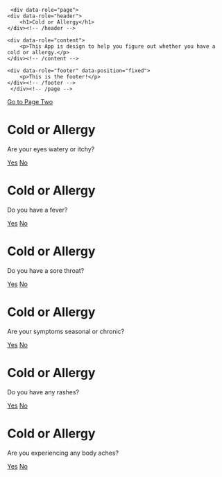    <head> 
      <title>Cold or Allergy</title>  
      <meta name="viewport" content="width=device-width, initial-scale=1">
      <meta name="apple-mobile-web-app-capable" content="yes">
      <link rel="stylesheet" href="http://code.jquery.com/mobile/1.4.5/jquery.mobile-1.4.5.min.css" />
      <script src="http://code.jquery.com/jquery-1.11.1.min.js"></script>
      <script src="http://code.jquery.com/mobile/1.4.5/jquery.mobile-1.4.5.min.js"></script>
   </head> 
   
   <body> 

     <div data-role="page">
	<div data-role="header">
		<h1>Cold or Allergy</h1>
	</div><!-- /header -->
<!-- Changed header from "Hello World" to "Cold or Allergy" -->
	<div data-role="content">	
		<p>This App is design to help you figure out whether you have a cold or allergy.</p>		
	</div><!-- /content -->
<!--Changed content to "This App is design to help you figure out whether you have a cold or allergy"-->
	<div data-role="footer" data-position="fixed">
		<p>This is the footer!</p>
	</div><!-- /footer -->
     </div><!-- /page -->
<!--Kept "This is footer"-->	   
   </body>
</html>
<!--Added button "Go to Page Two"-->
<a	href="#pagetwo"	data-role="button">Go	to	Page	Two</a>

<!--Created mobile page three-->
<div data-role="page"id="pagetwo">
<!--Added header to Page Two-->
	<div data-role="header">
		<h1>Cold or Allergy</h1>
	</div><!-- /header -->
<!--Added content-->
<div	data-role="content">
<!--Added content "Are your eyes watery or itchy?" to Page Two-->
<p>Are	your	eyes	watery	or	itchy?</p>
<!--Added"button" Yes-->
<!--Added "button" No-->
<!--Set "button" Yes and "button" No to page three-->
<a	href="#pagethree"	data-role="button">Yes</a>
<a	href="#pagethree"	data-role="button">No</a>
</div><!-- /content	-->

<!--Created mobile page three-->
<div data-role="page"id="pagethree">
<!--Added header to Page Three-->
	<div data-role="header">
		<h1>Cold or Allergy</h1>
	</div><!-- /header -->

<div	data-role="content">
<!--Added content "Do you have a fever?" to Page Three-->
<p>Do you have a fever?</p>
<!--Added"button" Yes-->
<!--Added "button" No-->
<!--Set "button" Yes and "button" No to shoot page four-->
<a	href="#pagefour"	data-role="button">Yes</a>
<a	href="#pagefour"	data-role="button">No</a>
	
<!--Created mobile page four-->
<div data-role="page"id="pagefour">
<!--Added header to Page Four-->
	<div data-role="header">
		<h1>Cold or Allergy</h1>
	</div><!-- /header -->
<!--Added content "Do you have a sore throat?" to Page Four-->
<!--Added"button" Yes-->
<!--Added "button" No-->
<!--Set "button" Yes and "button" No to shoot page five-->	
<div	data-role="content">
<p>Do you have a sore throat?</p>
<a	href="#pagefive"	data-role="button">Yes</a>
<a	href="#pagefive"	data-role="button">No</a>
	
<!--Created mobile page five-->
<div data-role="page"id="pagefive">
<!--Added header to Page Five-->
	<div data-role="header">
		<h1>Cold or Allergy</h1>
	</div><!-- /header -->
<!--Added content "Are your symptoms seasonal or chronic?" to page five-->
<!--Added"button" Yes-->
<!--Added "button" No-->
<!--Set "button" Yes and "button" No to shoot page six-->
<div	data-role="content">
<p>Are	your	symptoms	seasonal	or	
chronic?</p>
<a	href="#pagesix"	data-role="button">Yes</a>
<a	href="#pagesix"	data-role="button">No</a>

<!--Created mobile page six-->
<div data-role="page"id="pagesix">
	<div data-role="header">
		<h1>Cold or Allergy</h1>
	</div><!-- /header -->
<!--Added content "Do you have any rashes?" to page six-->
<!--Added"button" Yes-->
<!--Added "button" No-->
<!--Set "button" Yes and "button" No to shoot page seven-->
<div	data-role="content">
<p>Do you have any rashes?</p>
<a	href="#pageseven"	data-role="button">Yes</a>
<a	href="#pageseven"	data-role="button">No</a>

<!--Created mobile page seven-->	
<div data-role="page"id="pageseven">
<!--Added header to Page Seven-->
	<div data-role="header">
		<h1>Cold or Allergy</h1>
	</div><!-- /header -->
<!--Added header to Page Seven-->
<!--Added content "Are you experiencing any body aches?" to page seven-->
<!--Added"button" Yes-->
<!--Added "button" No-->
<!--Set "button" Yes and "button" No to shoot page eight-->
<div	data-role="content">
<p>Are you experiencing any body aches?</p>
<a	href="#pageseight"	data-role="button">Yes</a>
<a	href="#pageseight"	data-role="button">No</a>
